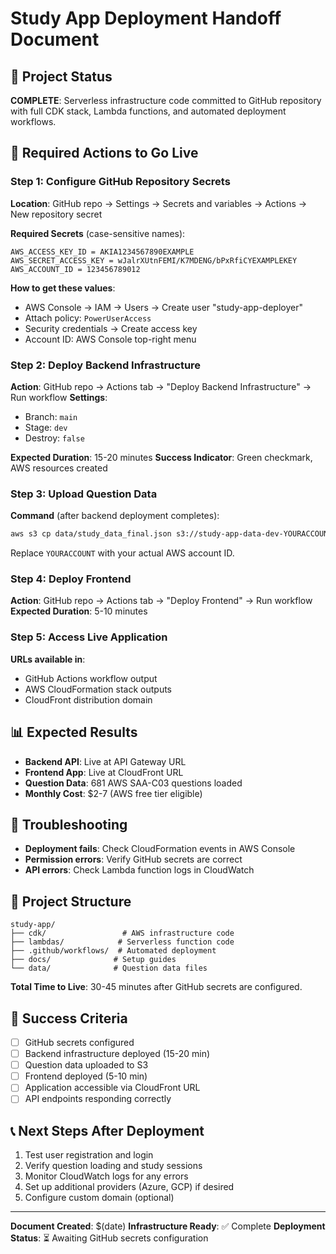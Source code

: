 # Study App Deployment Handoff Document

## 🎯 Project Status
**COMPLETE**: Serverless infrastructure code committed to GitHub repository with full CDK stack, Lambda functions, and automated deployment workflows.

## 🚀 Required Actions to Go Live

### Step 1: Configure GitHub Repository Secrets
**Location**: GitHub repo → Settings → Secrets and variables → Actions → New repository secret

**Required Secrets** (case-sensitive names):
```
AWS_ACCESS_KEY_ID = AKIA1234567890EXAMPLE
AWS_SECRET_ACCESS_KEY = wJalrXUtnFEMI/K7MDENG/bPxRfiCYEXAMPLEKEY  
AWS_ACCOUNT_ID = 123456789012
```

**How to get these values**:
- AWS Console → IAM → Users → Create user "study-app-deployer"
- Attach policy: `PowerUserAccess`
- Security credentials → Create access key
- Account ID: AWS Console top-right menu

### Step 2: Deploy Backend Infrastructure
**Action**: GitHub repo → Actions tab → "Deploy Backend Infrastructure" → Run workflow
**Settings**: 
- Branch: `main`
- Stage: `dev`
- Destroy: `false`

**Expected Duration**: 15-20 minutes
**Success Indicator**: Green checkmark, AWS resources created

### Step 3: Upload Question Data
**Command** (after backend deployment completes):
```bash
aws s3 cp data/study_data_final.json s3://study-app-data-dev-YOURACCOUNT/providers/aws/saa-c03/questions.json
```
Replace `YOURACCOUNT` with your actual AWS account ID.

### Step 4: Deploy Frontend
**Action**: GitHub repo → Actions tab → "Deploy Frontend" → Run workflow
**Expected Duration**: 5-10 minutes

### Step 5: Access Live Application
**URLs available in**:
- GitHub Actions workflow output
- AWS CloudFormation stack outputs
- CloudFront distribution domain

## 📊 Expected Results
- **Backend API**: Live at API Gateway URL
- **Frontend App**: Live at CloudFront URL  
- **Question Data**: 681 AWS SAA-C03 questions loaded
- **Monthly Cost**: $2-7 (AWS free tier eligible)

## 🔧 Troubleshooting
- **Deployment fails**: Check CloudFormation events in AWS Console
- **Permission errors**: Verify GitHub secrets are correct
- **API errors**: Check Lambda function logs in CloudWatch

## 📁 Project Structure
```
study-app/
├── cdk/                 # AWS infrastructure code
├── lambdas/            # Serverless function code  
├── .github/workflows/  # Automated deployment
├── docs/              # Setup guides
└── data/              # Question data files
```

**Total Time to Live**: 30-45 minutes after GitHub secrets are configured.

## 🎯 Success Criteria
- [ ] GitHub secrets configured
- [ ] Backend infrastructure deployed (15-20 min)
- [ ] Question data uploaded to S3
- [ ] Frontend deployed (5-10 min)
- [ ] Application accessible via CloudFront URL
- [ ] API endpoints responding correctly

## 📞 Next Steps After Deployment
1. Test user registration and login
2. Verify question loading and study sessions
3. Monitor CloudWatch logs for any errors
4. Set up additional providers (Azure, GCP) if desired
5. Configure custom domain (optional)

---
**Document Created**: $(date)
**Infrastructure Ready**: ✅ Complete
**Deployment Status**: ⏳ Awaiting GitHub secrets configuration